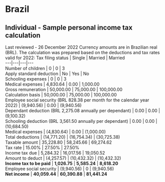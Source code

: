 # Brazil
## Individual - Sample personal income tax calculation
Last reviewed - 26 December 2022
Currency amounts are in Brazilian real (BRL). The calculation was prepared based on the deductions and tax rates valid for 2022:
Tax filing status | Single | Married | Married  
---|---|---|---  
Number of children | 0 | 0 | 3  
Apply standard deduction | No | Yes | No  
Schooling expenses | 0 | 0 | 3  
Medical expenses | 4,830.64 | 0.00 | 1,000.00  
Gross remuneration | 50,000.00 | 75,000.00 | 100,000.00  
Calculation basis | 50,000.00 | 75,000.00 | 100,000.00  
Employee social security (BRL 828.38 per month for the calendar year 2022) | (9,940.56) | 0.00 | (9,940.56)  
Dependant deduction (BRL 2,275.08 annually per dependant) | 0.00 | 0.00 | (9,100.32)  
Schooling deduction (BRL 3,561.50 annually per dependant) | 0.00 | 0.00 | (10,684.50)  
Medical expenses | (4,830.64) | 0.00 | (1,000.00)  
Total deductions | (14,771.20) | (16,754.34) | (30,725.38)  
Taxable amount | 35,228.80 | 58,245.66 | 69,274.62  
Tax rate | 15.00% | 27.50% | 27.50%  
Income tax due | 5,284.32 | 16,017.56 | 19,050.52  
Amount to deduct | (4,257.57) | (10,432.32) | (10,432.32)  
**Income tax to be paid** | **1,026.75** | **5,585.24** | **8,618.20**  
Employee social security | (9,940.56) | 0 | (9,940.56)  
**Net income** | **40,059.44** | **60,390.88** | **81,441.24**
